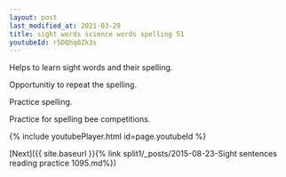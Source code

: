 ```yaml
---
layout: post
last_modified_at: 2021-03-29
title: sight words science words spelling 51
youtubeId: r5DQhq0Zk3s
---
```

 
 
Helps to learn sight words and their spelling.

Opportunitiy to repeat the spelling. 

Practice spelling. 
 
Practice for spelling bee competitions. 
 
{% include youtubePlayer.html id=page.youtubeId %}
 
 

[Next]({{ site.baseurl }}{% link  split1/_posts/2015-08-23-Sight sentences reading practice 1095.md%})
 
